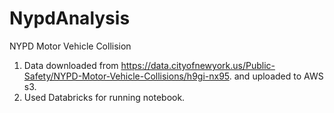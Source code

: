 # NypdAnalysis
NYPD Motor Vehicle Collision  


1. Data downloaded from https://data.cityofnewyork.us/Public-Safety/NYPD-Motor-Vehicle-Collisions/h9gi-nx95. and uploaded to AWS s3.
2. Used Databricks for running notebook. 

